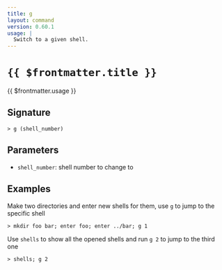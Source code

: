 ```yaml
---
title: g
layout: command
version: 0.60.1
usage: |
  Switch to a given shell.
---
```


# `{{ $frontmatter.title }}`

<div style='white-space: pre-wrap;'>{{ $frontmatter.usage }}</div>

## Signature

```> g (shell_number)```

## Parameters

 -  `shell_number`: shell number to change to

## Examples

Make two directories and enter new shells for them, use `g` to jump to the specific shell
```shell
> mkdir foo bar; enter foo; enter ../bar; g 1
```

Use `shells` to show all the opened shells and run `g 2` to jump to the third one
```shell
> shells; g 2
```

